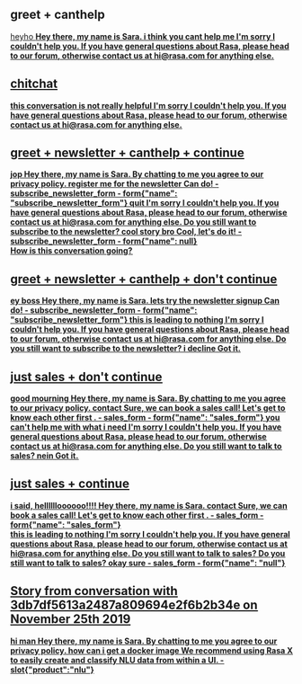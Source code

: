 ## greet + canthelp
<U> heyho
    <B> Hey there, my name is Sara.
<U> i think you cant help me
    <B> I'm sorry I couldn't help you. If you have general questions about Rasa, please head to our [forum](https://forum.rasa.com/), otherwise contact us at [hi@rasa.com](mailto:hi@rasa.com) for anything else.

## chitchat
<U> this conversation is not really helpful
    <B> I'm sorry I couldn't help you. If you have general questions about Rasa, please head to our [forum](https://forum.rasa.com/), otherwise contact us at [hi@rasa.com](mailto:hi@rasa.com) for anything else.

## greet + newsletter + canthelp + continue
<U> jop
    <B> Hey there, my name is Sara. 
    <B> By chatting to me you agree to our [privacy policy](https://rasa.com/privacy-policy/).
<U> register me for the newsletter
    <B> Can do!
    - subscribe_newsletter_form
    - form{"name": "subscribe_newsletter_form"}
<U> quit
    <B> I'm sorry I couldn't help you. If you have general questions about Rasa, please head to our [forum](https://forum.rasa.com/), otherwise contact us at [hi@rasa.com](mailto:hi@rasa.com) for anything else.
    <B> Do you still want to subscribe to the newsletter?
<U> cool story bro
    <B> Cool, let's do it!
    - subscribe_newsletter_form
    - form{"name": null}  
    <B> How is this conversation going?

## greet + newsletter + canthelp + don't continue
<U> ey boss
    <B> Hey there, my name is Sara.
<U> lets try the newsletter signup
    <B> Can do!
    - subscribe_newsletter_form
    - form{"name": "subscribe_newsletter_form"}
<U> this is leading to nothing
    <B> I'm sorry I couldn't help you. If you have general questions about Rasa, please head to our [forum](https://forum.rasa.com/), otherwise contact us at [hi@rasa.com](mailto:hi@rasa.com) for anything else.
    <B> Do you still want to subscribe to the newsletter?
<U> i decline
    <B> Got it.
## just sales + don't continue
<U> good mourning
    <B> Hey there, my name is Sara.
    <B> By chatting to me you agree to our [privacy policy](https://rasa.com/privacy-policy/).
<U> contact
    <B> Sure, we can book a sales call! Let's get to know each other first .
    - sales_form
    - form{"name": "sales_form"} 
<U> you can't help me with what i need
    <B> I'm sorry I couldn't help you. If you have general questions about Rasa, please head to our [forum](https://forum.rasa.com/), otherwise contact us at [hi@rasa.com](mailto:hi@rasa.com) for anything else. 
    <B> Do you still want to talk to sales?
<U> nein
    <B> Got it.
## just sales + continue
<U> i said, helllllloooooo!!!!
    <B> Hey there, my name is Sara.
<U> contact
    <B> Sure, we can book a sales call! Let's get to know each other first .
    - sales_form
    - form{"name": "sales_form"}  
<U> this is leading to nothing
    <B> I'm sorry I couldn't help you. If you have general questions about Rasa, please head to our [forum](https://forum.rasa.com/), otherwise contact us at [hi@rasa.com](mailto:hi@rasa.com) for anything else. 
    <B> Do you still want to talk to sales? Do you still want to talk to sales?
<U> okay sure
    - sales_form
    - form{"name": "null"} 
## Story from conversation with 3db7df5613a2487a809694e2f6b2b34e on November 25th 2019
<U> hi man
    <B> Hey there, my name is Sara. 
    <B> By chatting to me you agree to our [privacy policy](https://rasa.com/privacy-policy/).
<U> how can i get a docker image
    <B> We recommend using Rasa X to easily create and classify NLU data from within a UI.
    - slot{"product":"nlu"}
